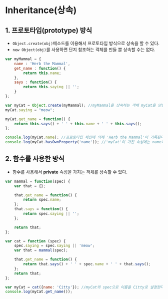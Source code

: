 # Inheritance(상속)

## 1. 프로토타입(prototype) 방식
- `Object.create(obj)`메소드를 이용해서 프로토타입 방식으로 상속을 할 수 있다.
- `new Object(obj)`를 사용하면 단지 참조하는 객체를 만들 뿐 상속할 수는 없다.
```javascript
var myMammal = {
    name : 'Herb the Mammal',
    get_name : function() {
        return this.name;
    },
    says : function() {
        return this.saying || '';
    }
};

var myCat = Object.create(myMammal); //myMammal을 상속하는 객체 myCat을 만든다.
myCat.saying = "meow";

myCat.get_name = function() {
    return this.says() + ' ' + this.name + ' ' + this.says();
};

console.log(myCat.name); //프로토타입 체인에 의해 'Herb the Mammal'이 기록된다.
console.log(myCat.hasOwnProperty('name')); //'myCat'이 가진 속성에는 name이 존재하지 않기에 'false'가 기록된다.
```


## 2. 함수를 사용한 방식
- 함수를 사용해서 __private__ 속성을 가지는 객체를 상속할 수 있다.
```javascript
var mammal = function(spec) {
    var that = {};

    that.get_name = function() {
        return spec.name;
    };
    that.says = function() {
        return spec.saying || '';
    };

    return that;
};

var cat = function (spec) {
    spec.saying = spec.saying || 'meow';
    var that = mammal(spec);

    that.get_name = function() {
        return that.says() + ' ' + spec.name + ' ' + that.says();
    };
    return that;
};

var myCat = cat({name: 'Citty'}); //myCat의 spec으로 이름을 Citty로 설정한다.
console.log(myCat.get_name());
```
